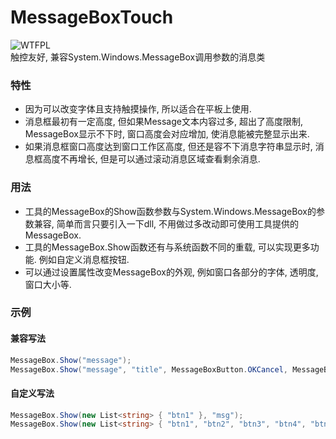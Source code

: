 # MessageBoxTouch
 ![WTFPL](http://www.wtfpl.net/wp-content/uploads/2012/12/wtfpl-badge-1.png)<br />
 触控友好, 兼容System.Windows.MessageBox调用参数的消息类<br />
### 特性
- 因为可以改变字体且支持触摸操作, 所以适合在平板上使用. 
- 消息框最初有一定高度, 但如果Message文本内容过多, 超出了高度限制, MessageBox显示不下时, 窗口高度会对应增加, 使消息能被完整显示出来. 
- 如果消息框窗口高度达到窗口工作区高度, 但还是容不下消息字符串显示时, 消息框高度不再增长, 但是可以通过滚动消息区域查看剩余消息. 
### 用法
- 工具的MessageBox的Show函数参数与System.Windows.MessageBox的参数兼容, 简单而言只要引入一下dll, 不用做过多改动即可使用工具提供的MessageBox. 
- 工具的MessageBox.Show函数还有与系统函数不同的重载, 可以实现更多功能. 例如自定义消息框按钮. 
- 可以通过设置属性改变MessageBox的外观, 例如窗口各部分的字体, 透明度, 窗口大小等. 
### 示例
#### 兼容写法
```csharp
MessageBox.Show("message");
MessageBox.Show("message", "title", MessageBoxButton.OKCancel, MessageBoxImage.Question);
```
#### 自定义写法
```csharp
MessageBox.Show(new List<string> { "btn1" }, "msg");
MessageBox.Show(new List<string> { "btn1", "btn2", "btn3", "btn4", "btn5" }, "msg", "title", MessageBoxImage.Asterisk);
```
